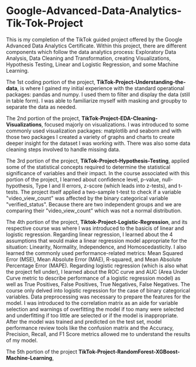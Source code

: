 # Google-Advanced-Data-Analytics-Tik-Tok-Project
This is my completion of the TikTok guided project offered by the Google Advanced Data Analytics Certificate. Within this project, there are different components which follow the data analytics process: Exploratory Data Analysis, Data Cleaning and Transformation, creating Visualizations, Hypothesis Testing, Linear and Logistic Regression, and some Machine Learning.

The 1st coding portion of the project, **TikTok-Project-Understanding-the-data**, is where I gained my initial experience with the standard operational packages: pandas and numpy. I used them to filter and display the data (still in table form). I was able to familiarize myself with masking and groupby to separate the data as needed.

The 2nd portion of the project, **TikTok-Project-EDA-Cleaning-Visualizations**, focused majorly on visualizations. I was introduced to some commonly used visualization packages: matplotlib and seaborn and with those two packages I created a variety of graphs and charts to create deeper insight for the dataset I was working with. There was also some data cleaning steps involved to handle missing data.

The 3rd portion of the project, **TikTok-Project-Hypothesis-Testing**, applied some of the statistical concepts required to determine the statistical significance of variables and their impact. In the course associated with this portion of the project, I learned about confidence level, p-value, null-hypothesis, Type I and II errors, z-score (which leads into z-tests), and t-tests. The project itself applied a two-sample t-test to check if a variable "video_view_count" was affected by the binary categorical variable "verified_status". Because there are two independent groups and we are comparing their "video_view_count" which was not a normal distribution.

The 4th portion of the project, **Tiktok-Project-Logistic-Regression**, and its respective course was where I was introduced to the basicis of linear and logistic regression. Regarding linear regression, I learned about the 4 assumptions that would make a linear regression model appropriate for the situation: Linearity, Normality, Independence, and Homoscedasticity. I also learned the commonly used performance-related metrics: Mean Squared Error (MSE), Mean Absolute Error (MAE), R-squared, and Mean Absolute Percentage Error (MAPE). Regarding logistic regression (which is also what the project fell under), I learned about the ROC curve and AUC (Area Under Curve metric to describe performance of a logistic regression model) as well as True Positives, False Positives, True Negatives, False Negatives. The course only delved into logistic regression for the case of binary categorical variables. Data preprocessing was necessary to prepare the features for the model. I was introduced to the correlation matrix as an aide for variable selection and warnings of overfitting the model if too many were selected and underfitting if too little are selected or if the model is inappropriate. After the model was trained and predicted on the test set, model performance review tools like the confusion matrix and the Accuracy, Precision, Recall, and F1 Score metrics allowed me to understand the results of my model.

The 5th portion of the project **TikTok-Project-RandomForest-XGBoost-Machine-Learning**, 
